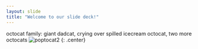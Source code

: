 ```yaml
---
layout: slide
title: "Welcome to our slide deck!"
---
```


octocat family: giant dadcat, crying over spilled icecream octocat, two more octocats
![poptocat2](https://octodex.github.com/images/poptocat_v2.png)
{: .center}
